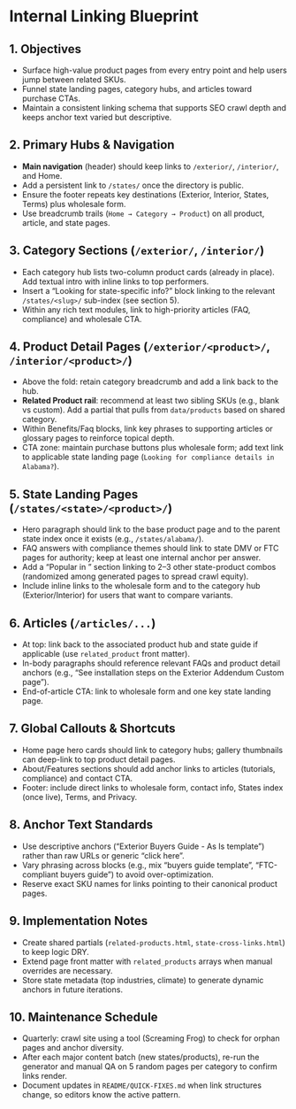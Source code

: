 # Internal Linking Blueprint

## 1. Objectives
- Surface high-value product pages from every entry point and help users jump between related SKUs.
- Funnel state landing pages, category hubs, and articles toward purchase CTAs.
- Maintain a consistent linking schema that supports SEO crawl depth and keeps anchor text varied but descriptive.

## 2. Primary Hubs & Navigation
- **Main navigation** (header) should keep links to `/exterior/`, `/interior/`, and Home.
- Add a persistent link to `/states/` once the directory is public.
- Ensure the footer repeats key destinations (Exterior, Interior, States, Terms) plus wholesale form.
- Use breadcrumb trails (`Home → Category → Product`) on all product, article, and state pages.

## 3. Category Sections (`/exterior/`, `/interior/`)
- Each category hub lists two-column product cards (already in place). Add textual intro with inline links to top performers.
- Insert a “Looking for state-specific info?” block linking to the relevant `/states/<slug>/` sub-index (see section 5).
- Within any rich text modules, link to high-priority articles (FAQ, compliance) and wholesale CTA.

## 4. Product Detail Pages (`/exterior/<product>/`, `/interior/<product>/`)
- Above the fold: retain category breadcrumb and add a link back to the hub.
- **Related Product rail**: recommend at least two sibling SKUs (e.g., blank vs custom). Add a partial that pulls from `data/products` based on shared category.
- Within Benefits/Faq blocks, link key phrases to supporting articles or glossary pages to reinforce topical depth.
- CTA zone: maintain purchase buttons plus wholesale form; add text link to applicable state landing page (`Looking for compliance details in Alabama?`).

## 5. State Landing Pages (`/states/<state>/<product>/`)
- Hero paragraph should link to the base product page and to the parent state index once it exists (e.g., `/states/alabama/`).
- FAQ answers with compliance themes should link to state DMV or FTC pages for authority; keep at least one internal anchor per answer.
- Add a “Popular in <State>” section linking to 2–3 other state-product combos (randomized among generated pages to spread crawl equity).
- Include inline links to the wholesale form and to the category hub (Exterior/Interior) for users that want to compare variants.

## 6. Articles (`/articles/...`)
- At top: link back to the associated product hub and state guide if applicable (use `related_product` front matter).
- In-body paragraphs should reference relevant FAQs and product detail anchors (e.g., “See installation steps on the Exterior Addendum Custom page”).
- End-of-article CTA: link to wholesale form and one key state landing page.

## 7. Global Callouts & Shortcuts
- Home page hero cards should link to category hubs; gallery thumbnails can deep-link to top product detail pages.
- About/Features sections should add anchor links to articles (tutorials, compliance) and contact CTA.
- Footer: include direct links to wholesale form, contact info, States index (once live), Terms, and Privacy.

## 8. Anchor Text Standards
- Use descriptive anchors (“Exterior Buyers Guide - As Is template”) rather than raw URLs or generic “click here”.
- Vary phrasing across blocks (e.g., mix “buyers guide template”, “FTC-compliant buyers guide”) to avoid over-optimization.
- Reserve exact SKU names for links pointing to their canonical product pages.

## 9. Implementation Notes
- Create shared partials (`related-products.html`, `state-cross-links.html`) to keep logic DRY.
- Extend page front matter with `related_products` arrays when manual overrides are necessary.
- Store state metadata (top industries, climate) to generate dynamic anchors in future iterations.

## 10. Maintenance Schedule
- Quarterly: crawl site using a tool (Screaming Frog) to check for orphan pages and anchor diversity.
- After each major content batch (new states/products), re-run the generator and manual QA on 5 random pages per category to confirm links render.
- Document updates in `README/QUICK-FIXES.md` when link structures change, so editors know the active pattern.
